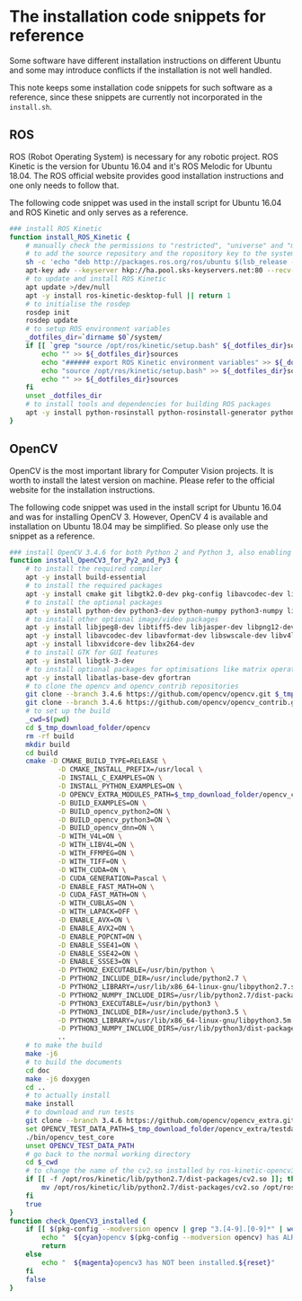 # The installation code snippets for reference

Some software have different installation instructions on different Ubuntu and some may introduce conflicts if the installation is not well handled.

This note keeps some installation code snippets for such software as a reference, since these snippets are currently not incorporated in the `install.sh`.

## ROS

ROS (Robot Operating System) is necessary for any robotic project. ROS Kinetic is the version for Ubuntu 16.04 and it's ROS Melodic for Ubuntu 18.04.
The ROS official website provides good installation instructions and one only needs to follow that.

The following code snippet was used in the install script for Ubuntu 16.04 and ROS Kinetic and only serves as a reference.

```bash
### install ROS Kinetic
function install_ROS_Kinetic {
    # manually check the permissions to "restricted", "universe" and "multiverse" repositories via "System Settings -> Software & Updates"
    # to add the source repository and the ropository key to the system config
    sh -c 'echo "deb http://packages.ros.org/ros/ubuntu $(lsb_release -sc) main" > /etc/apt/sources.list.d/ros-latest.list'
    apt-key adv --keyserver hkp://ha.pool.sks-keyservers.net:80 --recv-key 421C365BD9FF1F717815A3895523BAEEB01FA116
    # to update and install ROS Kinetic
    apt update >/dev/null
    apt -y install ros-kinetic-desktop-full || return 1
    # to initialise the rosdep
    rosdep init
    rosdep update
    # to setup ROS environment variables
    _dotfiles_dir=`dirname $0`/system/
    if [[ `grep "source /opt/ros/kinetic/setup.bash" ${_dotfiles_dir}sources | wc -l` -eq 0 ]]; then
        echo "" >> ${_dotfiles_dir}sources
        echo "###### export ROS Kinetic environment variables" >> ${_dotfiles_dir}sources
        echo "source /opt/ros/kinetic/setup.bash" >> ${_dotfiles_dir}sources
        echo "" >> ${_dotfiles_dir}sources
    fi
    unset _dotfiles_dir
    # to install tools and dependencies for building ROS packages
    apt -y install python-rosinstall python-rosinstall-generator python-wstool build-essential
}
```

## OpenCV

OpenCV is the most important library for Computer Vision projects. It is worth to install the latest version on machine. Please refer to the official website for the installation instructions.

The following code snippet was used in the install script for Ubuntu 16.04 and was for installing OpenCV 3. However, OpenCV 4 is available and installation on Ubuntu 18.04 may be simplified. So please only use the snippet as a reference.

```bash
### install OpenCV 3.4.6 for both Python 2 and Python 3, also enabling CUDA, DNN and CPU Optimisation
function install_OpenCV3_for_Py2_and_Py3 {
    # to install the required compiler
    apt -y install build-essential
    # to install the required packages
    apt -y install cmake git libgtk2.0-dev pkg-config libavcodec-dev libavformat-dev libswscale-dev
    # to install the optional packages
    apt -y install python-dev python3-dev python-numpy python3-numpy libtbb2 libtbb-dev libjpeg-dev libpng-dev libtiff-dev libjasper-dev libdc1394-22-dev
    # to install other optional image/video packages
    apt -y install libjpeg8-dev libtiff5-dev libjasper-dev libpng12-dev
    apt -y install libavcodec-dev libavformat-dev libswscale-dev libv4l-dev
    apt -y install libxvidcore-dev libx264-dev
    # to install GTK for GUI features
    apt -y install libgtk-3-dev
    # to install optional packages for optimisations like matrix operations
    apt -y install libatlas-base-dev gfortran
    # to clone the opencv and opencv_contrib repositories
    git clone --branch 3.4.6 https://github.com/opencv/opencv.git $_tmp_download_folder/opencv
    git clone --branch 3.4.6 https://github.com/opencv/opencv_contrib.git $_tmp_download_folder/opencv_contrib
    # to set up the build
    _cwd=$(pwd)
    cd $_tmp_download_folder/opencv
    rm -rf build
    mkdir build
    cd build
    cmake -D CMAKE_BUILD_TYPE=RELEASE \
            -D CMAKE_INSTALL_PREFIX=/usr/local \
            -D INSTALL_C_EXAMPLES=ON \
            -D INSTALL_PYTHON_EXAMPLES=ON \
            -D OPENCV_EXTRA_MODULES_PATH=$_tmp_download_folder/opencv_contrib/modules \
            -D BUILD_EXAMPLES=ON \
            -D BUILD_opencv_python2=ON \
            -D BUILD_opencv_python3=ON \
            -D BUILD_opencv_dnn=ON \
            -D WITH_V4L=ON \
            -D WITH_LIBV4L=ON \
            -D WITH_FFMPEG=ON \
            -D WITH_TIFF=ON \
            -D WITH_CUDA=ON \
            -D CUDA_GENERATION=Pascal \
            -D ENABLE_FAST_MATH=ON \
            -D CUDA_FAST_MATH=ON \
            -D WITH_CUBLAS=ON \
            -D WITH_LAPACK=OFF \
            -D ENABLE_AVX=ON \
            -D ENABLE_AVX2=ON \
            -D ENABLE_POPCNT=ON \
            -D ENABLE_SSE41=ON \
            -D ENABLE_SSE42=ON \
            -D ENABLE_SSSE3=ON \
            -D PYTHON2_EXECUTABLE=/usr/bin/python \
            -D PYTHON2_INCLUDE_DIR=/usr/include/python2.7 \
            -D PYTHON2_LIBRARY=/usr/lib/x86_64-linux-gnu/libpython2.7.so \
            -D PYTHON2_NUMPY_INCLUDE_DIRS=/usr/lib/python2.7/dist-packages/numpy/core/include \
            -D PYTHON3_EXECUTABLE=/usr/bin/python3 \
            -D PYTHON3_INCLUDE_DIR=/usr/include/python3.5 \
            -D PYTHON3_LIBRARY=/usr/lib/x86_64-linux-gnu/libpython3.5m.so \
            -D PYTHON3_NUMPY_INCLUDE_DIRS=/usr/lib/python3/dist-packages/numpy/core/include \
            ..
    # to make the build
    make -j6
    # to build the documents
    cd doc
    make -j6 doxygen
    cd ..
    # to actually install
    make install
    # to download and run tests
    git clone --branch 3.4.6 https://github.com/opencv/opencv_extra.git $_tmp_download_folder/opencv_extra
    set OPENCV_TEST_DATA_PATH=$_tmp_download_folder/opencv_extra/testdata
    ./bin/opencv_test_core
    unset OPENCV_TEST_DATA_PATH
    # go back to the normal working directory
    cd $_cwd
    # to change the name of the cv2.so installed by ros-kinetic-opencv3 so that both Python2&3 can use the newly built OpenCV3
    if [[ -f /opt/ros/kinetic/lib/python2.7/dist-packages/cv2.so ]]; then
        mv /opt/ros/kinetic/lib/python2.7/dist-packages/cv2.so /opt/ros/kinetic/lib/python2.7/dist-packages/cv2.so.backup
    fi
    true
}
function check_OpenCV3_installed {
    if [[ $(pkg-config --modversion opencv | grep "3.[4-9].[0-9]*" | wc -l) -gt 0 ]]; then
        echo "  ${cyan}opencv $(pkg-config --modversion opencv) has ALREADY been installed.${reset}"
        return
    else
        echo "  ${magenta}opencv3 has NOT been installed.${reset}"
    fi
    false
}
```
